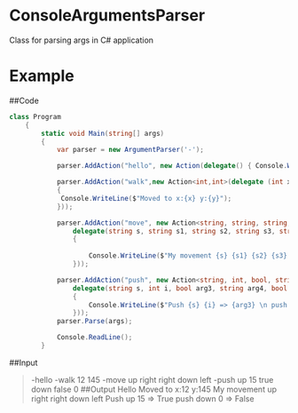 # ConsoleArgumentsParser
Class for parsing args in C# application


# Example
##Code
```c#
class Program
    {
        static void Main(string[] args)
        {
            var parser = new ArgumentParser('-');

            parser.AddAction("hello", new Action(delegate() { Console.WriteLine("Hello"); }));

            parser.AddAction("walk",new Action<int,int>(delegate (int x,int y)
            {
             Console.WriteLine($"Moved to x:{x} y:{y}");   
            }));

            parser.AddAction("move", new Action<string, string, string, string, string>(
                delegate(string s, string s1, string s2, string s3, string s4)
                {
                   
                    Console.WriteLine($"My movement {s} {s1} {s2} {s3} {s4}");
                }));

            parser.AddAction("push", new Action<string, int, bool, string, bool, int>(
                delegate(string s, int i, bool arg3, string arg4, bool arg5, int arg6)
                {
                    Console.WriteLine($"Push {s} {i} => {arg3} \n push {arg4} {arg6} => {arg5}" );
                }));
            parser.Parse(args);

            Console.ReadLine();
        }
```
##Input
> -hello -walk 12 145 -move up right right down left -push up 15 true down false 0
##Output
> Hello
  Moved to x:12 y:145
  My movement up right right down left
  Push up 15 => True
  push down 0 => False
